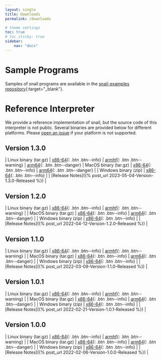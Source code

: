 ```yaml
---
layout: single
title: Downloads
permalink: /downloads

# theme settings
toc: true
# toc_sticky: true
sidebar:
    nav: "docs"
---
```


# Sample Programs
Samples of snail programs are available in the [snail-examples
repository](https://github.com/snail-language/snail-examples){:target="_blank"}.
# Reference Interpreter

We provide a reference implementation of snail, but the source code of this
interpreter is not public.  Several binaries are provided below for different
platforms.  Please [open an
issue](https://github.com/snail-language/snail-language.github.io/issues) if
your platform is not supported.

## Version 1.3.0


| Linux binary (tar.gz) | [x86-64](/assets/releases/1.3.0/snail-1.3.0-linux-x86_64.tar.gz){: .btn .btn--info} | [armhf](/assets/releases/1.3.0/snail-1.3.0-linux-armhf.tar.gz){: .btn .btn--warning} | [arm64](/assets/releases/1.3.0/snail-1.3.0-linux-arm64.tar.gz){: .btn .btn--danger}
| MacOS binary (tar.gz) | [x86-64](/assets/releases/1.3.0/snail-1.3.0-macos-x86_64.tar.gz){: .btn .btn--info} | [arm64](/assets/releases/1.3.0/snail-1.3.0-macos-arm64.tar.gz){: .btn .btn--danger} |
| Windows binary (zip) | [x86-64](/assets/releases/1.3.0/snail-1.3.0-win-x86_64.zip){: .btn .btn--info} |
| [Release Notes]({% post_url 2023-05-04-Version-1.3.0-Released %}) |

## Version 1.2.0


| Linux binary (tar.gz) | [x86-64](/assets/releases/1.2.0/snail-1.2.0-linux-x86_64.tar.gz){: .btn .btn--info} | [armhf](/assets/releases/1.2.0/snail-1.2.0-linux-armhf.tar.gz){: .btn .btn--warning} |
| MacOS binary (tar.gz) | [x86-64](/assets/releases/1.2.0/snail-1.2.0-macos-x86_64.tar.gz){: .btn .btn--info} | [arm64](/assets/releases/1.2.0/snail-1.2.0-macos-arm64.tar.gz){: .btn .btn--danger} |
| Windows binary (zip) | [x86-64](/assets/releases/1.2.0/snail-1.2.0-win-x86_64.zip){: .btn .btn--info} |
| [Release Notes]({% post_url 2022-04-12-Version-1.2.0-Released %}) |

## Version 1.1.0


| Linux binary (tar.gz) | [x86-64](/assets/releases/1.1.0/snail-1.1.0-linux-x86_64.tar.gz){: .btn .btn--info} | [armhf](/assets/releases/1.1.0/snail-1.1.0-linux-armhf.tar.gz){: .btn .btn--warning} |
| MacOS binary (tar.gz) | [x86-64](/assets/releases/1.1.0/snail-1.1.0-macos-x86_64.tar.gz){: .btn .btn--info} | [arm64](/assets/releases/1.1.0/snail-1.1.0-macos-arm64.tar.gz){: .btn .btn--danger} |
| Windows binary (zip) | [x86-64](/assets/releases/1.1.0/snail-1.1.0-win-x86_64.zip){: .btn .btn--info} |
| [Release Notes]({% post_url 2022-03-09-Version-1.1.0-Released %}) |

## Version 1.0.1


| Linux binary (tar.gz) | [x86-64](/assets/releases/1.0.1/snail-1.0.1-linux-x86_64.tar.gz){: .btn .btn--info} | [armhf](/assets/releases/1.0.1/snail-1.0.1-linux-armhf.tar.gz){: .btn .btn--warning} |
| MacOS binary (tar.gz) | [x86-64](/assets/releases/1.0.1/snail-1.0.1-macos-x86_64.tar.gz){: .btn .btn--info} | [arm64](/assets/releases/1.0.1/snail-1.0.1-macos-arm64.tar.gz){: .btn .btn--danger} |
| Windows binary (zip) | [x86-64](/assets/releases/1.0.1/snail-1.0.1-win-x86_64.zip){: .btn .btn--info} |
| [Release Notes]({% post_url 2022-02-21-Version-1.0.1-Released %}) |

## Version 1.0.0

| Linux binary (tar.gz) | [x86-64](/assets/releases/1.0.0/snail-1.0.0-linux-x86_64.tar.gz){: .btn .btn--info} | [armhf](/assets/releases/1.0.0/snail-1.0.0-linux-armhf.tar.gz){: .btn .btn--warning} |
| MacOS binary (tar.gz) | [x86-64](/assets/releases/1.0.0/snail-1.0.0-macos-x86_64.tar.gz){: .btn .btn--info} | [arm64](/assets/releases/1.0.0/snail-1.0.0-macos-arm64.tar.gz){: .btn .btn--danger} |
| Windows binary (zip) | [x86-64](/assets/releases/1.0.0/snail-1.0.0-win-x86_64.zip){: .btn .btn--info} |
| [Release Notes]({% post_url 2022-02-06-Version-1.0.0-Released %}) |